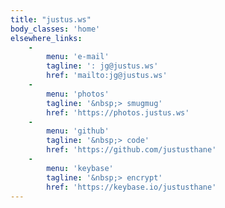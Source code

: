 ```yaml
---
title: "justus.ws"
body_classes: 'home'
elsewhere_links:
    -
        menu: 'e-mail'
        tagline: ': jg@justus.ws'
        href: 'mailto:jg@justus.ws'
    - 
        menu: 'photos'
        tagline: '&nbsp;> smugmug'
        href: 'https://photos.justus.ws'
    - 
        menu: 'github'
        tagline: '&nbsp;> code'
        href: 'https://github.com/justusthane'
    - 
        menu: 'keybase'
        tagline: '&nbsp;> encrypt'
        href: 'https://keybase.io/justusthane'
---
```

